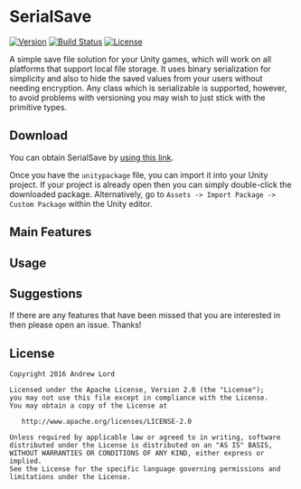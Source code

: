 # SerialSave

[![Version](https://img.shields.io/badge/Version-v0.1.0-blue.svg)](https://github.com/andrewlord1990/unity-serial-save/releases/latest)
[![Build Status](https://travis-ci.org/andrewlord1990/unity-serial-save.svg?branch=master)](https://travis-ci.org/andrewlord1990/unity-serial-save)
[![License](https://img.shields.io/badge/license-Apache%202.0-green.svg) ](https://github.com/andrewlord1990/unity-serial-save/blob/master/LICENSE)

A simple save file solution for your Unity games, which will work on all platforms that support local file storage. It uses binary serialization for simplicity and also to hide the saved values from your users without needing encryption. Any class which is serializable is supported, however, to avoid problems with versioning you may wish to just stick with the primitive types.

## Download

You can obtain SerialSave by [using this link](https://github.com/andrewlord1990/unity-serial-save/releases/download/v0.1.0/SerialSave.0.1.0.unitypackage).

Once you have the `unitypackage` file, you can import it into your Unity project. If your project is already open then you can simply double-click the downloaded package. Alternatively, go to `Assets -> Import Package -> Custom Package` within the Unity editor.

## Main Features

## Usage

## Suggestions

If there are any features that have been missed that you are interested in then please open an issue. Thanks!

## License

    Copyright 2016 Andrew Lord

    Licensed under the Apache License, Version 2.0 (the "License");
    you may not use this file except in compliance with the License.
    You may obtain a copy of the License at

       http://www.apache.org/licenses/LICENSE-2.0

    Unless required by applicable law or agreed to in writing, software
    distributed under the License is distributed on an "AS IS" BASIS,
    WITHOUT WARRANTIES OR CONDITIONS OF ANY KIND, either express or implied.
    See the License for the specific language governing permissions and
    limitations under the License.
